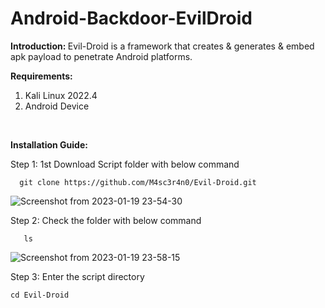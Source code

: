 # Android-Backdoor-EvilDroid

<b> Introduction: </b>
Evil-Droid is a framework that creates &amp; generates &amp; embed apk payload to penetrate Android platforms.



<b>Requirements:</b>
1. Kali Linux 2022.4
2. Android Device
<br>

<b>Installation Guide:</b>

Step 1: 1st Download Script folder with below command

      git clone https://github.com/M4sc3r4n0/Evil-Droid.git


![Screenshot from 2023-01-19 23-54-30](https://user-images.githubusercontent.com/120317751/213529336-613ce628-66de-487f-9532-c54bec5ae3d0.png)

      
Step 2: Check the folder with below command

       ls
       
![Screenshot from 2023-01-19 23-58-15](https://user-images.githubusercontent.com/120317751/213529700-886150c9-50b6-4ee3-964f-ed995a8ac4f1.png)


Step 3: Enter the script directory

    cd Evil-Droid





